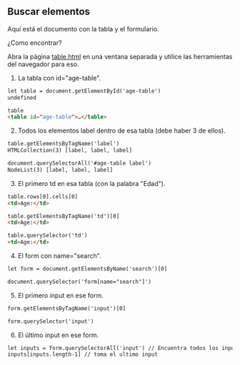 ## Buscar elementos

Aquí está el documento con la tabla y el formulario.

¿Como encontrar?

Abra la página [table.html](table.html) en una ventana separada y utilice las herramientas del navegador para eso.

1. La tabla con id="age-table".

```html
let table = document.getElementById('age-table')
undefined

table
<table id=​"age-table">​…​</table>​
```

2. Todos los elementos label dentro de esa tabla (debe haber 3 de ellos).

```html
table.getElementsByTagName('label')
HTMLCollection(3) [label, label, label]

document.querySelectorAll('#age-table label')
NodeList(3) [label, label, label]
```

3. El primero td en esa tabla (con la palabra "Edad").

```html
table.rows[0].cells[0]
<td>​Age:​</td>​

table.getElementsByTagName('td')[0]
<td>​Age:​</td>​

table.querySelector('td')
<td>​Age:​</td>​
```

4. El form con name="search".

```html
let form = document.getElementsByName('search')[0]

document.querySelector('form[name="search"]')
```

5. El primero input en ese form.

```html
form.getElementsByTagName('input')[0]

form.querySelector('input')
```

6. El último input en ese form.

```html
let inputs = form.querySelectorAll('input') // Encuentra todos los inputs
inputs[inputs.length-1] // toma el ultimo input
```



